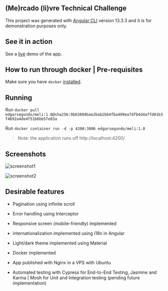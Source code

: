 ## (Me)rcado (li)vre Technical Challenge 

This project was generated with [Angular CLI](https://github.com/angular/angular-cli) version 13.3.3 and it is for demonstration purposes only.

## See it in action

See a [live](https://p2digital.com.br/) demo of the app.

## How to run through docker | Pre-requisites

Make sure you have `docker` [installed](https://docs.docker.com/desktop/windows/install/).

## Running

Run `docker pull edgarsegundo/meli:1.0@sha256:9b63804bae2bab2bb4fba499ea7dfb4d4affd01b3f4692a4de4f51b6bb57e83a`

Run `docker container run -d -p 4200:3006 edgarsegundo/meli:1.0`

> Note: the application runs off http://localhost:4200/

## Screenshots

![screenshot1](https://user-images.githubusercontent.com/13165550/166167933-6373a1c2-7d2e-46c0-9d73-3e337c80520d.png)

![screenshot2](https://user-images.githubusercontent.com/13165550/166167953-c597a951-ce68-407e-8b73-b62fbef13ae3.png)

## Desirable features

- Pagination using infinite scroll

- Error handling using Interceptor

- Responsive screen (mobile-friendly) implemented

- internationalization implemented using i18n in Angular

- Light/dark theme implemented using Material

- Docker implemented

- App published with Nginx in a VPS with Ubuntu

- Automated testing with Cypress for End-to-End Testing, Jasmine and Karma | Mosh for Unit and Integration testing (pending future implementation)